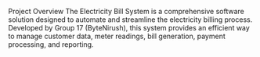 Project Overview
The Electricity Bill System is a comprehensive software solution designed to automate and streamline the electricity billing process. Developed by Group 17 (ByteNirush), this system provides an efficient way to manage customer data, meter readings, bill generation, payment processing, and reporting.
